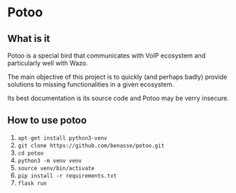 # Potoo

## What is it 
Potoo is a special bird that communicates with VoIP ecosystem and particularly well with Wazo.

The main objective of this project is to quickly (and perhaps badly) provide solutions to missing functionalities in a given ecosystem.

Its best documentation is its source code and Potoo may be verry insecure.

## How to use potoo

1. `apt-get install python3-venv`
2. `git clone https://github.com/benasse/potoo.git`
3. `cd potoo`
4. `python3 -m venv venv`
5. `source venv/bin/activate`
6. `pip install -r requirements.txt`
7. `flask run`
